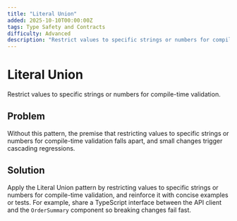 ```yaml
---
title: "Literal Union"
added: 2025-10-10T00:00:00Z
tags: Type Safety and Contracts
difficulty: Advanced
description: "Restrict values to specific strings or numbers for compile-time validation."
---
```

# Literal Union

Restrict values to specific strings or numbers for compile-time validation.

## Problem

Without this pattern, the premise that restricting values to specific strings or numbers for compile-time validation falls apart, and small changes trigger cascading regressions.

## Solution

Apply the Literal Union pattern by restricting values to specific strings or numbers for compile-time validation, and reinforce it with concise examples or tests. For example, share a TypeScript interface between the API client and the `OrderSummary` component so breaking changes fail fast.
